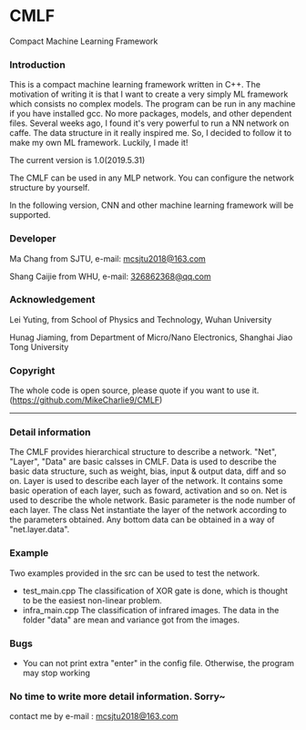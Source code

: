 # CMLF
Compact Machine Learning Framework

### Introduction
This is a compact machine learning framework written in C++. The motivation of writing it is that I want to create a very simply ML framework which consists no complex models. The program can be run in any machine if you have installed gcc. No more packages, models, and other dependent files. Several weeks ago, I found it's very powerful to run a NN network on caffe. The data structure in it really inspired me. So, I decided to follow it to make my own ML framework. Luckily, I made it!

The current version is 1.0(2019.5.31)

The CMLF can be used in any MLP network. You can configure the network structure by yourself.

In the following version, CNN and other machine learning framework will be supported.

### Developer
Ma Chang from SJTU, e-mail: mcsjtu2018@163.com

Shang Caijie from WHU, e-mail: 326862368@qq.com

### Acknowledgement

Lei Yuting, from School of Physics and Technology, Wuhan University

Hunag Jiaming, from Department of Micro/Nano Electronics, Shanghai Jiao Tong University

### Copyright
The whole code is open source, please quote if you want to use it. (https://github.com/MikeCharlie9/CMLF)

---
### Detail information
The CMLF provides hierarchical structure to describe a network. "Net", "Layer", "Data" are basic calsses in CMLF. Data is used to describe the basic data structure, such as weight, bias, input & output data, diff and so on. Layer is used to describe each layer of the network. It contains some basic operation of each layer, such as foward, activation and so on. Net is used to describe the whole network. Basic parameter is the node number of each layer. The class Net instantiate the layer of the network according to the parameters obtained. Any bottom data can be obtained in a way of "net.layer.data".


### Example
Two examples provided in the src can be used to test the network.

- test_main.cpp The classification of XOR gate is done, which is thought to be the easiest non-linear problem.
- infra_main.cpp The classification of infrared images. The data in the folder "data" are mean and variance got from the images.

### Bugs
- You can not print extra "enter" in the config file. Otherwise, the program may stop working

### No time to write more detail information. Sorry~
contact me by e-mail : mcsjtu2018@163.com
